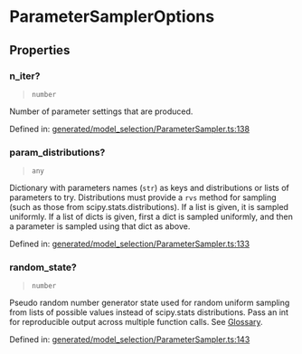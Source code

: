 # ParameterSamplerOptions

## Properties

### n\_iter?

> `number`

Number of parameter settings that are produced.

Defined in:  [generated/model\_selection/ParameterSampler.ts:138](https://github.com/transitive-bullshit/scikit-learn-ts/blob/b59c1ff/packages/sklearn/src/generated/model_selection/ParameterSampler.ts#L138)

### param\_distributions?

> `any`

Dictionary with parameters names (`str`) as keys and distributions or lists of parameters to try. Distributions must provide a `rvs` method for sampling (such as those from scipy.stats.distributions). If a list is given, it is sampled uniformly. If a list of dicts is given, first a dict is sampled uniformly, and then a parameter is sampled using that dict as above.

Defined in:  [generated/model\_selection/ParameterSampler.ts:133](https://github.com/transitive-bullshit/scikit-learn-ts/blob/b59c1ff/packages/sklearn/src/generated/model_selection/ParameterSampler.ts#L133)

### random\_state?

> `number`

Pseudo random number generator state used for random uniform sampling from lists of possible values instead of scipy.stats distributions. Pass an int for reproducible output across multiple function calls. See [Glossary](../../glossary.html#term-random_state).

Defined in:  [generated/model\_selection/ParameterSampler.ts:143](https://github.com/transitive-bullshit/scikit-learn-ts/blob/b59c1ff/packages/sklearn/src/generated/model_selection/ParameterSampler.ts#L143)
